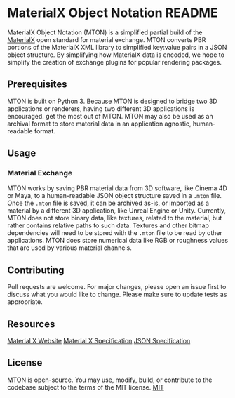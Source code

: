 # MaterialX Object Notation README
MaterialX Object Notation (MTON) is a simplified partial build of the [MaterialX](http://materialx.org) open standard for material exchange. MTON converts PBR portions of the MaterialX XML library to simplified key:value pairs in a JSON object structure.  By simplifying how MaterialX data is encoded, we hope to simplify the creation of exchange plugins for popular rendering packages.

## Prerequisites
MTON is built on Python 3. 
Because MTON is designed to bridge two 3D applications or renderers, having two different 3D applications is encouraged. get the most out of MTON. MTON may also be used as an archival format to store material data in an application agnostic, human-readable format.

## Usage
### Material Exchange
MTON works by saving PBR material data from 3D software, like Cinema 4D or Maya, to a human-readable JSON object structure saved in a `.mton` file.  Once the `.mton` file is saved, it can be archived as-is, or imported as a material by a different 3D application, like Unreal Engine or Unity.  Currently, MTON does not store binary data, like textures, related to the material, but rather contains relative paths to such data.  Textures and other bitmap dependencies will need to be stored with the `.mton` file to be read by other applications.  MTON does store numerical data like RGB or roughness values that are used by various material channels.

## Contributing
Pull requests are welcome. For major changes, please open an issue first to discuss what you would like to change.
Please make sure to update tests as appropriate.

## Resources
[Material X Website](https://www.materialx.org)
[Material X Specification](https://materialx.org/assets/MaterialX.v1.38.Spec.pdf)
[JSON Specification](https://www.json.org/json-en.html)

## License
MTON is open-source.  You may use, modify, build, or contribute to the codebase subject to the terms of the MIT license.
[MIT](https://choosealicense.com/licenses/mit/)